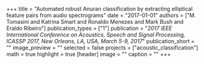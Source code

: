 +++
title = "Automated robust Anuran classification by extracting elliptical feature pairs from audio spectrograms"
date = "2017-01-01"
authors = ["M. Tomasini and Katrina Smart and Ronaldo Menezes and Mark Bush and Eraldo Ribeiro"]
publication_types = ["1"]
publication = "_2017 IEEE International Conference on Acoustics, Speech and Signal Processing, ICASSP 2017, New Orleans, LA, USA, March 5-9, 2017_"
publication_short = ""
image_preview = ""
selected = false
projects = ["acoustic_classification"]
math = true
highlight = true
[header]
image = ""
caption = ""
+++

